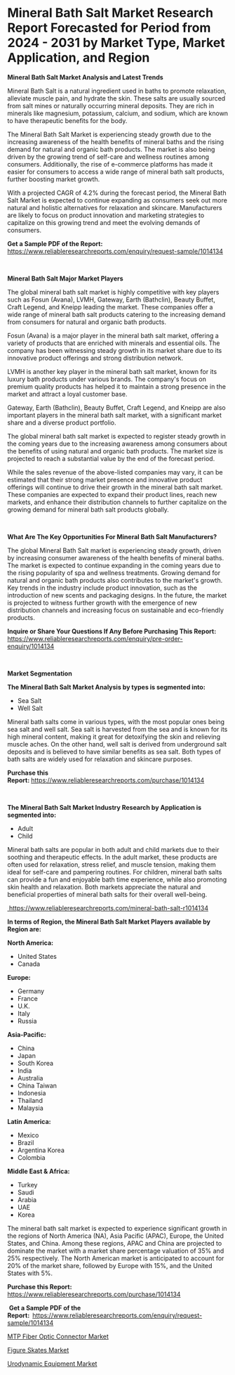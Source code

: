 <p><h1>Mineral Bath Salt Market Research Report Forecasted for Period from 2024 -  2031 by Market Type, Market Application, and Region</h1></p><p><strong>Mineral Bath Salt Market Analysis and Latest Trends</strong></p>
<p><p>Mineral Bath Salt is a natural ingredient used in baths to promote relaxation, alleviate muscle pain, and hydrate the skin. These salts are usually sourced from salt mines or naturally occurring mineral deposits. They are rich in minerals like magnesium, potassium, calcium, and sodium, which are known to have therapeutic benefits for the body.</p><p>The Mineral Bath Salt Market is experiencing steady growth due to the increasing awareness of the health benefits of mineral baths and the rising demand for natural and organic bath products. The market is also being driven by the growing trend of self-care and wellness routines among consumers. Additionally, the rise of e-commerce platforms has made it easier for consumers to access a wide range of mineral bath salt products, further boosting market growth.</p><p>With a projected CAGR of 4.2% during the forecast period, the Mineral Bath Salt Market is expected to continue expanding as consumers seek out more natural and holistic alternatives for relaxation and skincare. Manufacturers are likely to focus on product innovation and marketing strategies to capitalize on this growing trend and meet the evolving demands of consumers.</p></p>
<p><strong>Get a Sample PDF of the Report:&nbsp;</strong> <a href="https://www.reliableresearchreports.com/enquiry/request-sample/1014134">https://www.reliableresearchreports.com/enquiry/request-sample/1014134</a></p>
<p>&nbsp;</p>
<p><strong>Mineral Bath Salt Major Market Players</strong></p>
<p><p>The global mineral bath salt market is highly competitive with key players such as Fosun (Avana), LVMH, Gateway, Earth (Bathclin), Beauty Buffet, Craft Legend, and Kneipp leading the market. These companies offer a wide range of mineral bath salt products catering to the increasing demand from consumers for natural and organic bath products.</p><p>Fosun (Avana) is a major player in the mineral bath salt market, offering a variety of products that are enriched with minerals and essential oils. The company has been witnessing steady growth in its market share due to its innovative product offerings and strong distribution network.</p><p>LVMH is another key player in the mineral bath salt market, known for its luxury bath products under various brands. The company's focus on premium quality products has helped it to maintain a strong presence in the market and attract a loyal customer base.</p><p>Gateway, Earth (Bathclin), Beauty Buffet, Craft Legend, and Kneipp are also important players in the mineral bath salt market, with a significant market share and a diverse product portfolio.</p><p>The global mineral bath salt market is expected to register steady growth in the coming years due to the increasing awareness among consumers about the benefits of using natural and organic bath products. The market size is projected to reach a substantial value by the end of the forecast period.</p><p>While the sales revenue of the above-listed companies may vary, it can be estimated that their strong market presence and innovative product offerings will continue to drive their growth in the mineral bath salt market. These companies are expected to expand their product lines, reach new markets, and enhance their distribution channels to further capitalize on the growing demand for mineral bath salt products globally.</p></p>
<p>&nbsp;</p>
<p><strong>What Are The Key Opportunities For Mineral Bath Salt Manufacturers?</strong></p>
<p><p>The global Mineral Bath Salt market is experiencing steady growth, driven by increasing consumer awareness of the health benefits of mineral baths. The market is expected to continue expanding in the coming years due to the rising popularity of spa and wellness treatments. Growing demand for natural and organic bath products also contributes to the market's growth. Key trends in the industry include product innovation, such as the introduction of new scents and packaging designs. In the future, the market is projected to witness further growth with the emergence of new distribution channels and increasing focus on sustainable and eco-friendly products.</p></p>
<p><strong>Inquire or Share Your Questions If Any Before Purchasing This Report:</strong> <a href="https://www.reliableresearchreports.com/enquiry/pre-order-enquiry/1014134">https://www.reliableresearchreports.com/enquiry/pre-order-enquiry/1014134</a></p>
<p>&nbsp;</p>
<p><strong>Market Segmentation</strong></p>
<p><strong>The Mineral Bath Salt Market Analysis by types is segmented into:</strong></p>
<p><ul><li>Sea Salt</li><li>Well Salt</li></ul></p>
<p><p>Mineral bath salts come in various types, with the most popular ones being sea salt and well salt. Sea salt is harvested from the sea and is known for its high mineral content, making it great for detoxifying the skin and relieving muscle aches. On the other hand, well salt is derived from underground salt deposits and is believed to have similar benefits as sea salt. Both types of bath salts are widely used for relaxation and skincare purposes.</p></p>
<p><strong>Purchase this Report:&nbsp;</strong><a href="https://www.reliableresearchreports.com/purchase/1014134">https://www.reliableresearchreports.com/purchase/1014134</a></p>
<p>&nbsp;</p>
<p><strong>The Mineral Bath Salt Market Industry Research by Application is segmented into:</strong></p>
<p><ul><li>Adult</li><li>Child</li></ul></p>
<p><p>Mineral bath salts are popular in both adult and child markets due to their soothing and therapeutic effects. In the adult market, these products are often used for relaxation, stress relief, and muscle tension, making them ideal for self-care and pampering routines. For children, mineral bath salts can provide a fun and enjoyable bath time experience, while also promoting skin health and relaxation. Both markets appreciate the natural and beneficial properties of mineral bath salts for their overall well-being.</p></p>
<p><a href="https://www.reliableresearchreports.com/mineral-bath-salt-r1014134">&nbsp;https://www.reliableresearchreports.com/mineral-bath-salt-r1014134</a></p>
<p><strong>In terms of Region, the Mineral Bath Salt Market Players available by Region are:</strong></p>
<p>
    <p> <strong> North America: </strong>
        <ul>
            <li>United States</li>
            <li>Canada</li>
        </ul>
        </p> 
    <p> <strong> Europe: </strong>
        <ul>
            <li>Germany</li>
            <li>France</li>
            <li>U.K.</li>
            <li>Italy</li>
            <li>Russia</li>
        </ul>
        </p> 
    <p> <strong> Asia-Pacific: </strong>
        <ul>
            <li>China</li>
            <li>Japan</li>
            <li>South Korea</li>
            <li>India</li>
            <li>Australia</li>
            <li>China Taiwan</li>
            <li>Indonesia</li>
            <li>Thailand</li>
            <li>Malaysia</li>
        </ul>
        </p> 
    <p> <strong> Latin America: </strong>
        <ul>
            <li>Mexico</li>
            <li>Brazil</li>
            <li>Argentina Korea</li>
            <li>Colombia</li>
        </ul>
        </p> 
    <p> <strong> Middle East & Africa: </strong>
        <ul>
            <li>Turkey</li>
            <li>Saudi</li>
            <li>Arabia</li>
            <li>UAE</li>
            <li>Korea</li>
        </ul>
    </p>
    </p>
<p><p>The mineral bath salt market is expected to experience significant growth in the regions of North America (NA), Asia Pacific (APAC), Europe, the United States, and China. Among these regions, APAC and China are projected to dominate the market with a market share percentage valuation of 35% and 25% respectively. The North American market is anticipated to account for 20% of the market share, followed by Europe with 15%, and the United States with 5%.</p></p>
<p><strong>Purchase this Report: </strong><a href="https://www.reliableresearchreports.com/purchase/1014134">https://www.reliableresearchreports.com/purchase/1014134</a></p>
<p>&nbsp;<strong>Get a Sample PDF of the Report:&nbsp;&nbsp;</strong><a href="https://www.reliableresearchreports.com/enquiry/request-sample/1014134">https://www.reliableresearchreports.com/enquiry/request-sample/1014134</a></p>
<p><strong></strong></p>
<p><p><a href="https://www.linkedin.com/pulse/mtp-fiber-optic-connector-market-key-successful-business-5tngc?trackingId=6uuAZr5Lz%2F4JuJEr6sdPEA%3D%3D">MTP Fiber Optic Connector Market</a></p><p><a href="https://www.linkedin.com/pulse/figure-skates-market-share-evolution-growth-trends-2024-2031-eyfwe">Figure Skates Market</a></p><p><a href="https://www.linkedin.com/pulse/urodynamic-equipment-market-trends-analysis-forecasted-gx5je">Urodynamic Equipment Market</a></p></p>
